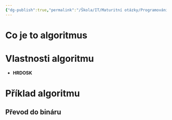 ```yaml
---
{"dg-publish":true,"permalink":"/Škola/IT/Maturitní otázky/Programování/Základy algoritmizace/","tags":["Maturitní_otázka","IT","Programování"],"created":"2023-12-19T09:12:01.264+01:00","updated":"2024-05-16T14:33:46.500+02:00"}
---
```


# Co je to algoritmus
# Vlastnosti algoritmu
- **HRDOSK**
# Příklad algoritmu
## Převod do bináru
